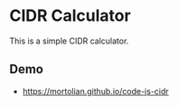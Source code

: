 # CIDR Calculator
This is a simple CIDR calculator.

## Demo

- https://mortolian.github.io/code-js-cidr